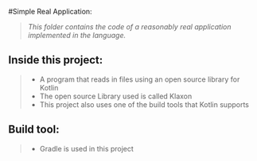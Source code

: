 #Simple Real Application:
>_This folder contains the code of a reasonably real application implemented in the language._

## Inside this project:
> - A program that reads in files using an open source library for Kotlin
> - The open source Library used is called Klaxon
> - This project also uses one of the build tools that Kotlin supports

## Build tool:
> - Gradle is used in this project 